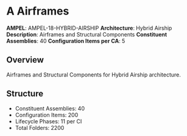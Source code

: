 # A Airframes

**AMPEL**: AMPEL-18-HYBRID-AIRSHIP
**Architecture**: Hybrid Airship
**Description**: Airframes and Structural Components
**Constituent Assemblies**: 40
**Configuration Items per CA**: 5

## Overview
Airframes and Structural Components for Hybrid Airship architecture.

## Structure
- Constituent Assemblies: 40
- Configuration Items: 200
- Lifecycle Phases: 11 per CI
- Total Folders: 2200
